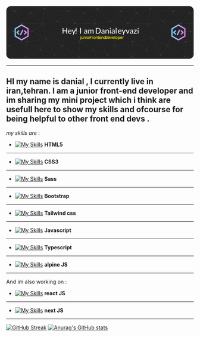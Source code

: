 ![GitHub Readme](https://github.com/danialeyz/danialeyz/blob/main/github-header-image-3.png)

-------------------
HI my name is danial , I currently live in iran,tehran. I am a junior front-end developer and im sharing my mini project which i think are usefull here to show my skills and ofcourse for being helpful to other front end devs .
-----
*my skills are* :

- [![My Skills](https://skillicons.dev/icons?i=html)](https://skillicons.dev)  **HTML5** 
-----
- [![My Skills](https://skillicons.dev/icons?i=css)](https://skillicons.dev)  **CSS3**
-----
- [![My Skills](https://skillicons.dev/icons?i=sass)](https://skillicons.dev)  **Sass**
-----
- [![My Skills](https://skillicons.dev/icons?i=bootstrap)](https://skillicons.dev)  **Bootstrap**
-----
- [![My Skills](https://skillicons.dev/icons?i=tailwind)](https://skillicons.dev)  **Tailwind css**
-----
- [![My Skills](https://skillicons.dev/icons?i=js)](https://skillicons.dev) **Javascript**
-----
- [![My Skills](https://skillicons.dev/icons?i=typescript)](https://skillicons.dev) **Typescript**
-----
- [![My Skills](https://skillicons.dev/icons?i=alpinejs)](https://skillicons.dev) **alpine JS**
------------------
And im also working on :
-  [![My Skills](https://skillicons.dev/icons?i=react)](https://skillicons.dev.) **react JS** 
------
-  [![My Skills](https://skillicons.dev/icons?i=next)](https://skillicons.dev)  **next JS**
----------------
[![GitHub Streak](https://streak-stats.demolab.com/?user=danialeyz)](https://git.io/streak-stats)
[![Anurag's GitHub stats](https://github-readme-stats.vercel.app/api?username=danialeyz)](https://github.com/anuraghazra/github-readme-stats)
